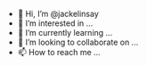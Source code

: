 - 👋 Hi, I’m @jackelinsay
- 👀 I’m interested in ...
- 🌱 I’m currently learning ...
- 💞️ I’m looking to collaborate on ...
- 📫 How to reach me ...

<!---
jackelinsay/jackelinsay is a ✨ special ✨ repository because its `README.md` (this file) appears on your GitHub profile.
You can click the Preview link to take a look at your changes.
--->
